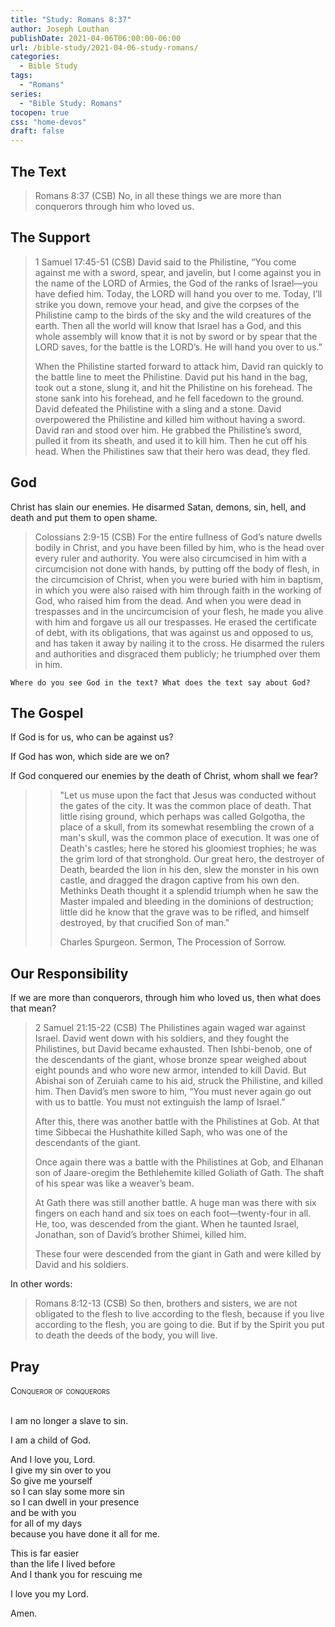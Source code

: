```yaml
---
title: "Study: Romans 8:37"
author: Joseph Louthan
publishDate: 2021-04-06T06:00:00-06:00
url: /bible-study/2021-04-06-study-romans/
categories:
  - Bible Study
tags:
  - "Romans"
series:
  - "Bible Study: Romans"
tocopen: true
css: "home-devos"
draft: false
---
```

## The Text

>Romans 8:37 (CSB) No, in all these things we are more than conquerors through him who loved us.

## The Support

>1 Samuel 17:45-51 (CSB) David said to the Philistine, “You come against me with a sword, spear, and javelin, but I come against you in the name of the LORD of Armies, the God of the ranks of Israel—you have defied him. Today, the LORD will hand you over to me. Today, I’ll strike you down, remove your head, and give the corpses of the Philistine camp to the birds of the sky and the wild creatures of the earth. Then all the world will know that Israel has a God, and this whole assembly will know that it is not by sword or by spear that the LORD saves, for the battle is the LORD’s. He will hand you over to us.”
>
>When the Philistine started forward to attack him, David ran quickly to the battle line to meet the Philistine. David put his hand in the bag, took out a stone, slung it, and hit the Philistine on his forehead. The stone sank into his forehead, and he fell facedown to the ground. David defeated the Philistine with a sling and a stone. David overpowered the Philistine and killed him without having a sword. David ran and stood over him. He grabbed the Philistine’s sword, pulled it from its sheath, and used it to kill him. Then he cut off his head. When the Philistines saw that their hero was dead, they fled.

## God

Christ has slain our enemies. He disarmed Satan, demons, sin, hell, and death and put them to open shame.

>Colossians 2:9-15 (CSB) For the entire fullness of God’s nature dwells bodily in Christ, and you have been filled by him, who is the head over every ruler and authority. You were also circumcised in him with a circumcision not done with hands, by putting off the body of flesh, in the circumcision of Christ, when you were buried with him in baptism, in which you were also raised with him through faith in the working of God, who raised him from the dead. And when you were dead in trespasses and in the uncircumcision of your flesh, he made you alive with him and forgave us all our trespasses. He erased the certificate of debt, with its obligations, that was against us and opposed to us, and has taken it away by nailing it to the cross. He disarmed the rulers and authorities and disgraced them publicly; he triumphed over them in him.

`Where do you see God in the text? What does the text say about God?`

## The Gospel

If God is for us, who can be against us?

If God has won, which side are we on?

If God conquered our enemies by the death of Christ, whom shall we fear?

>>"Let us muse upon the fact that Jesus was conducted without the gates of the city. It was the common place of death. That little rising ground, which perhaps was called Golgotha, the place of a skull, from its somewhat resembling the crown of a man's skull, was the common place of execution. It was one of Death's castles; here he stored his gloomiest trophies; he was the grim lord of that stronghold. Our great hero, the destroyer of Death, bearded the lion in his den, slew the monster in his own castle, and dragged the dragon captive from his own den. Methinks Death thought it a splendid triumph when he saw the Master impaled and bleeding in the dominions of destruction; little did he know that the grave was to be rifled, and himself destroyed, by that crucified Son of man."
>>
>>Charles Spurgeon. Sermon, The Procession of Sorrow.

## Our Responsibility

If we are more than conquerors, through him who loved us, then what does that mean?

>2 Samuel 21:15-22 (CSB) The Philistines again waged war against Israel. David went down with his soldiers, and they fought the Philistines, but David became exhausted. Then Ishbi-benob, one of the descendants of the giant, whose bronze spear weighed about eight pounds and who wore new armor, intended to kill David. But Abishai son of Zeruiah came to his aid, struck the Philistine, and killed him. Then David’s men swore to him, “You must never again go out with us to battle. You must not extinguish the lamp of Israel.”
>
>After this, there was another battle with the Philistines at Gob. At that time Sibbecai the Hushathite killed Saph, who was one of the descendants of the giant.
>
>Once again there was a battle with the Philistines at Gob, and Elhanan son of Jaare-oregim the Bethlehemite killed Goliath of Gath. The shaft of his spear was like a weaver’s beam.
>
>At Gath there was still another battle. A huge man was there with six fingers on each hand and six toes on each foot—twenty-four in all. He, too, was descended from the giant. When he taunted Israel, Jonathan, son of David’s brother Shimei, killed him.
>
>These four were descended from the giant in Gath and were killed by David and his soldiers.

In other words:

>Romans 8:12-13 (CSB) So then, brothers and sisters, we are not obligated to the flesh to live according to the flesh, because if you live according to the flesh, you are going to die. But if by the Spirit you put to death the deeds of the body, you will live.

## Pray

<div style="font-variant: small-caps;">
Conqueror of conquerors
</div>
&nbsp;

I am no longer a slave to sin.

I am a child of God.

And I love you, Lord.  
  I give my sin over to you  
  So give me yourself  
  so I can slay some more sin  
  so I can dwell in your presence  
  and be with you  
  for all of my days  
  because you have done it all for me.

This is far easier  
  than the life I lived before  
  And I thank you for rescuing me

I love you my Lord.

Amen.

